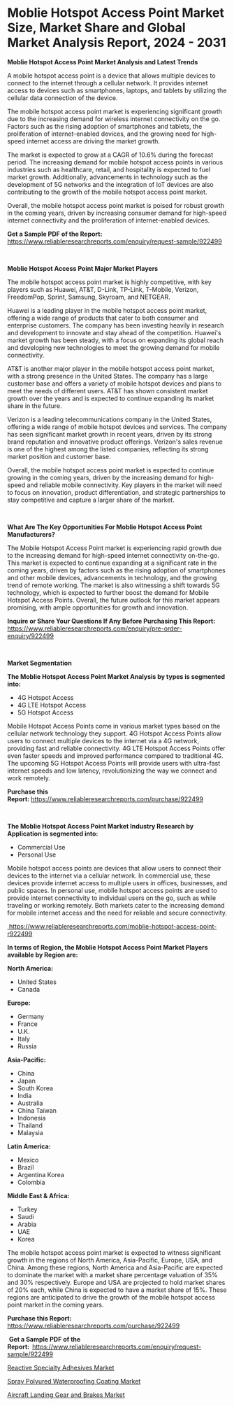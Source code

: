 <p><h1>Moblie Hotspot Access Point Market Size, Market Share and Global Market Analysis Report, 2024 - 2031</h1></p><p><strong>Moblie Hotspot Access Point Market Analysis and Latest Trends</strong></p>
<p><p>A mobile hotspot access point is a device that allows multiple devices to connect to the internet through a cellular network. It provides internet access to devices such as smartphones, laptops, and tablets by utilizing the cellular data connection of the device.</p><p>The mobile hotspot access point market is experiencing significant growth due to the increasing demand for wireless internet connectivity on the go. Factors such as the rising adoption of smartphones and tablets, the proliferation of internet-enabled devices, and the growing need for high-speed internet access are driving the market growth.</p><p>The market is expected to grow at a CAGR of 10.6% during the forecast period. The increasing demand for mobile hotspot access points in various industries such as healthcare, retail, and hospitality is expected to fuel market growth. Additionally, advancements in technology such as the development of 5G networks and the integration of IoT devices are also contributing to the growth of the mobile hotspot access point market.</p><p>Overall, the mobile hotspot access point market is poised for robust growth in the coming years, driven by increasing consumer demand for high-speed internet connectivity and the proliferation of internet-enabled devices.</p></p>
<p><strong>Get a Sample PDF of the Report:&nbsp;</strong> <a href="https://www.reliableresearchreports.com/enquiry/request-sample/922499">https://www.reliableresearchreports.com/enquiry/request-sample/922499</a></p>
<p>&nbsp;</p>
<p><strong>Moblie Hotspot Access Point Major Market Players</strong></p>
<p><p>The mobile hotspot access point market is highly competitive, with key players such as Huawei, AT&T, D-Link, TP-Link, T-Mobile, Verizon, FreedomPop, Sprint, Samsung, Skyroam, and NETGEAR. </p><p>Huawei is a leading player in the mobile hotspot access point market, offering a wide range of products that cater to both consumer and enterprise customers. The company has been investing heavily in research and development to innovate and stay ahead of the competition. Huawei's market growth has been steady, with a focus on expanding its global reach and developing new technologies to meet the growing demand for mobile connectivity.</p><p>AT&T is another major player in the mobile hotspot access point market, with a strong presence in the United States. The company has a large customer base and offers a variety of mobile hotspot devices and plans to meet the needs of different users. AT&T has shown consistent market growth over the years and is expected to continue expanding its market share in the future.</p><p>Verizon is a leading telecommunications company in the United States, offering a wide range of mobile hotspot devices and services. The company has seen significant market growth in recent years, driven by its strong brand reputation and innovative product offerings. Verizon's sales revenue is one of the highest among the listed companies, reflecting its strong market position and customer base.</p><p>Overall, the mobile hotspot access point market is expected to continue growing in the coming years, driven by the increasing demand for high-speed and reliable mobile connectivity. Key players in the market will need to focus on innovation, product differentiation, and strategic partnerships to stay competitive and capture a larger share of the market.</p></p>
<p>&nbsp;</p>
<p><strong>What Are The Key Opportunities For Moblie Hotspot Access Point Manufacturers?</strong></p>
<p><p>The Mobile Hotspot Access Point market is experiencing rapid growth due to the increasing demand for high-speed internet connectivity on-the-go. This market is expected to continue expanding at a significant rate in the coming years, driven by factors such as the rising adoption of smartphones and other mobile devices, advancements in technology, and the growing trend of remote working. The market is also witnessing a shift towards 5G technology, which is expected to further boost the demand for Mobile Hotspot Access Points. Overall, the future outlook for this market appears promising, with ample opportunities for growth and innovation.</p></p>
<p><strong>Inquire or Share Your Questions If Any Before Purchasing This Report:</strong> <a href="https://www.reliableresearchreports.com/enquiry/pre-order-enquiry/922499">https://www.reliableresearchreports.com/enquiry/pre-order-enquiry/922499</a></p>
<p>&nbsp;</p>
<p><strong>Market Segmentation</strong></p>
<p><strong>The Moblie Hotspot Access Point Market Analysis by types is segmented into:</strong></p>
<p><ul><li>4G Hotspot Access</li><li>4G LTE Hotspot Access</li><li>5G Hotspot Access</li></ul></p>
<p><p>Mobile Hotspot Access Points come in various market types based on the cellular network technology they support. 4G Hotspot Access Points allow users to connect multiple devices to the internet via a 4G network, providing fast and reliable connectivity. 4G LTE Hotspot Access Points offer even faster speeds and improved performance compared to traditional 4G. The upcoming 5G Hotspot Access Points will provide users with ultra-fast internet speeds and low latency, revolutionizing the way we connect and work remotely.</p></p>
<p><strong>Purchase this Report:&nbsp;</strong><a href="https://www.reliableresearchreports.com/purchase/922499">https://www.reliableresearchreports.com/purchase/922499</a></p>
<p>&nbsp;</p>
<p><strong>The Moblie Hotspot Access Point Market Industry Research by Application is segmented into:</strong></p>
<p><ul><li>Commercial Use</li><li>Personal Use</li></ul></p>
<p><p>Mobile hotspot access points are devices that allow users to connect their devices to the internet via a cellular network. In commercial use, these devices provide internet access to multiple users in offices, businesses, and public spaces. In personal use, mobile hotspot access points are used to provide internet connectivity to individual users on the go, such as while traveling or working remotely. Both markets cater to the increasing demand for mobile internet access and the need for reliable and secure connectivity.</p></p>
<p><a href="https://www.reliableresearchreports.com/moblie-hotspot-access-point-r922499">&nbsp;https://www.reliableresearchreports.com/moblie-hotspot-access-point-r922499</a></p>
<p><strong>In terms of Region, the Moblie Hotspot Access Point Market Players available by Region are:</strong></p>
<p>
    <p> <strong> North America: </strong>
        <ul>
            <li>United States</li>
            <li>Canada</li>
        </ul>
        </p> 
    <p> <strong> Europe: </strong>
        <ul>
            <li>Germany</li>
            <li>France</li>
            <li>U.K.</li>
            <li>Italy</li>
            <li>Russia</li>
        </ul>
        </p> 
    <p> <strong> Asia-Pacific: </strong>
        <ul>
            <li>China</li>
            <li>Japan</li>
            <li>South Korea</li>
            <li>India</li>
            <li>Australia</li>
            <li>China Taiwan</li>
            <li>Indonesia</li>
            <li>Thailand</li>
            <li>Malaysia</li>
        </ul>
        </p> 
    <p> <strong> Latin America: </strong>
        <ul>
            <li>Mexico</li>
            <li>Brazil</li>
            <li>Argentina Korea</li>
            <li>Colombia</li>
        </ul>
        </p> 
    <p> <strong> Middle East & Africa: </strong>
        <ul>
            <li>Turkey</li>
            <li>Saudi</li>
            <li>Arabia</li>
            <li>UAE</li>
            <li>Korea</li>
        </ul>
    </p>
    </p>
<p><p>The mobile hotspot access point market is expected to witness significant growth in the regions of North America, Asia-Pacific, Europe, USA, and China. Among these regions, North America and Asia-Pacific are expected to dominate the market with a market share percentage valuation of 35% and 30% respectively. Europe and USA are projected to hold market shares of 20% each, while China is expected to have a market share of 15%. These regions are anticipated to drive the growth of the mobile hotspot access point market in the coming years.</p></p>
<p><strong>Purchase this Report: </strong><a href="https://www.reliableresearchreports.com/purchase/922499">https://www.reliableresearchreports.com/purchase/922499</a></p>
<p>&nbsp;<strong>Get a Sample PDF of the Report:&nbsp;&nbsp;</strong><a href="https://www.reliableresearchreports.com/enquiry/request-sample/922499">https://www.reliableresearchreports.com/enquiry/request-sample/922499</a></p>
<p><strong></strong></p>
<p><p><a href="https://www.linkedin.com/pulse/reactive-specialty-adhesives-market-provides-comprehensive-szl1e?trackingId=4waahbcrEjTTIn5DG39pLQ%3D%3D">Reactive Specialty Adhesives Market</a></p><p><a href="https://www.linkedin.com/pulse/spray-polyured-waterproofing-coating-market-trends-forecast-q71oe">Spray Polyured Waterproofing Coating Market</a></p><p><a href="https://github.com/JameTravis/Market-Research-Report-List-5/blob/main/aircraft-landing-gear-and-brakes-market.md">Aircraft Landing Gear and Brakes Market</a></p></p>